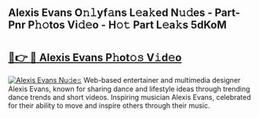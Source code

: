 ## Alexis Evans O𝚗𝚕yf𝚊ns L𝚎a𝚔ed N𝚞𝚍es - Part-Pnr P𝚑𝚘tos Vi𝚍𝚎o - H𝚘𝚝 Part L𝚎a𝚔s 5dKoM

# <h2><a href="http://kf5moh.oniu.top/?m=Alexis+Evans">🔗👉 🔴 Alexis Evans P𝚑ot𝚘𝚜 V𝚒d𝚎o</a></h2>

[![Alexis Evans Nu𝚍e𝚜](https://i.imgur.com/0qMVB7G.gif)](http://kf5moh.oniu.top/?m=Alexis+Evans)
Web-based entertainer and multimedia designer Alexis Evans, known for sharing dance and lifestyle ideas through trending dance trends and short videos. Inspiring musician Alexis Evans, celebrated for their ability to move and inspire others through their music.  
